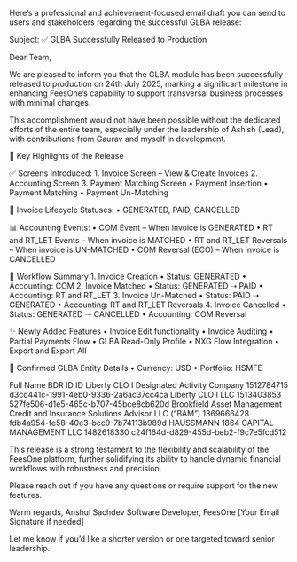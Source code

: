 Here’s a professional and achievement-focused email draft you can send to users and stakeholders regarding the successful GLBA release:

Subject: ✅ GLBA Successfully Released to Production

Dear Team,

We are pleased to inform you that the GLBA module has been successfully released to production on 24th July 2025, marking a significant milestone in enhancing FeesOne’s capability to support transversal business processes with minimal changes.

This accomplishment would not have been possible without the dedicated efforts of the entire team, especially under the leadership of Ashish (Lead), with contributions from Gaurav and myself in development.

🎯 Key Highlights of the Release

✅ Screens Introduced:
	1.	Invoice Screen – View & Create Invoices
	2.	Accounting Screen
	3.	Payment Matching Screen
	•	Payment Insertion
	•	Payment Matching
	•	Payment Un-Matching

🔄 Invoice Lifecycle Statuses:
	•	GENERATED, PAID, CANCELLED

📊 Accounting Events:
	•	COM Event – When invoice is GENERATED
	•	RT and RT_LET Events – When invoice is MATCHED
	•	RT and RT_LET Reversals – When invoice is UN-MATCHED
	•	COM Reversal (ECO) – When invoice is CANCELLED

🔁 Workflow Summary
	1.	Invoice Creation
	•	Status: GENERATED
	•	Accounting: COM
	2.	Invoice Matched
	•	Status: GENERATED ➝ PAID
	•	Accounting: RT and RT_LET
	3.	Invoice Un-Matched
	•	Status: PAID ➝ GENERATED
	•	Accounting: RT and RT_LET Reversals
	4.	Invoice Cancelled
	•	Status: GENERATED ➝ CANCELLED
	•	Accounting: COM Reversal

✨ Newly Added Features
	•	Invoice Edit functionality
	•	Invoice Auditing
	•	Partial Payments Flow
	•	GLBA Read-Only Profile
	•	NXG Flow Integration
	•	Export and Export All

🧾 Confirmed GLBA Entity Details
	•	Currency: USD
	•	Portfolio: HSMFE

Full Name	BDR ID	ID
Liberty CLO I Designated Activity Company	1512784715	d3cd441c-1991-4eb0-9336-2a6ac37cc4ca
Liberty CLO I LLC	1513403853	527fe506-d1e5-465c-b707-45bce8cb620d
Brookfield Asset Management Credit and Insurance Solutions Advisor LLC (“BAM”)	1369666428	fdb4a954-fe58-40e3-bcc9-7b74113b989d
HAUSSMANN 1864 CAPITAL MANAGEMENT LLC	1482618330	c24f164d-d829-455d-beb2-f9c7e5fcd512

This release is a strong testament to the flexibility and scalability of the FeesOne platform, further solidifying its ability to handle dynamic financial workflows with robustness and precision.

Please reach out if you have any questions or require support for the new features.

Warm regards,
Anshul Sachdev
Software Developer, FeesOne
[Your Email Signature if needed]

Let me know if you’d like a shorter version or one targeted toward senior leadership.
